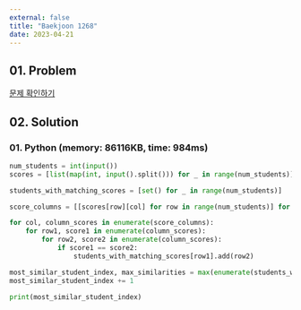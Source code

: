 ```yaml
---
external: false
title: "Baekjoon 1268"
date: 2023-04-21
---
```


## 01. Problem

[문제 확인하기](https://www.acmicpc.net/problem/1268)

## 02. Solution

### 01. Python (memory: 86116KB, time: 984ms)

```Python
num_students = int(input())
scores = [list(map(int, input().split())) for _ in range(num_students)]

students_with_matching_scores = [set() for _ in range(num_students)]

score_columns = [[scores[row][col] for row in range(num_students)] for col in range(5)]

for col, column_scores in enumerate(score_columns):
    for row1, score1 in enumerate(column_scores):
        for row2, score2 in enumerate(column_scores):
            if score1 == score2:
                students_with_matching_scores[row1].add(row2)

most_similar_student_index, max_similarities = max(enumerate(students_with_matching_scores), key=lambda x: len(x[1]))
most_similar_student_index += 1

print(most_similar_student_index)
```
